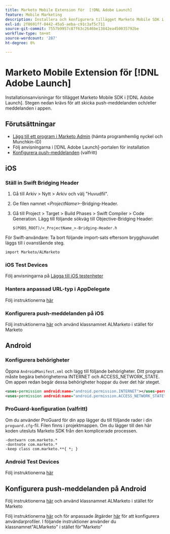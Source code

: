 ```yaml
---
title: Marketo Mobile Extension för  [!DNL Adobe Launch]
feature: Mobile Marketing
description: Installera och konfigurera tillägget Marketo Mobile SDK i Adobe Launch för iOS och Android, inklusive inställningar för push-meddelanden och meddelanden i appen.
exl-id: 2f8691ff-0442-45a5-aeba-c91c3af5c711
source-git-commit: 7557b9957c87f63c2646be13842ea450035792be
workflow-type: tm+mt
source-wordcount: '287'
ht-degree: 0%

---
```


# Marketo Mobile Extension för [!DNL Adobe Launch]

Installationsanvisningar för tillägget Marketo Mobile SDK i [!DNL Adobe Launch]. Stegen nedan krävs för att skicka push-meddelanden och/eller meddelanden i appen.

## Förutsättningar

- [Lägg till ett program i Marketo Admin](https://experienceleague.adobe.com/sv/docs/marketo/using/product-docs/mobile-marketing/admin/add-a-mobile-app) (hämta programhemlig nyckel och Munchkin-ID)
- Följ anvisningarna i [!DNL Adobe Launch]-portalen för installation
- [Konfigurera push-meddelanden](push-notifications.md) (valfritt)

## iOS

### Ställ in Swift Bridging Header

1. Gå till Arkiv > Nytt > Arkiv och välj &quot;Huvudfil&quot;.
1. Ge filen namnet &lt;_ProjectName_>-Bridging-Header.
1. Gå till Project > Target > Build Phases > Swift Compiler > Code Generation. Lägg till följande sökväg till Objective-Bridging Header:

   `$(PODS_ROOT)/<_ProjectName_>-Bridging-Header.h`

För Swift-användare: Ta bort följande import-sats eftersom brygghuvudet läggs till i ovanstående steg.

`import Marketo/ALMarketo`

### iOS Test Devices

Följ anvisningarna på [Lägga till iOS testenheter](installation.md#ios_test_devices)

### Hantera anpassad URL-typ i AppDelegate

Följ instruktionerna [här](installation.md#ios_test_devices)

### Konfigurera push-meddelanden på iOS

Följ instruktionerna [här](push-notifications.md) och använd klassnamnet ALMarketo i stället för Marketo

## Android

### Konfigurera behörigheter

Öppna `AndroidManifest.xml` och lägg till följande behörigheter. Ditt program måste begära behörigheterna INTERNET och ACCESS_NETWORK_STATE. Om appen redan begär dessa behörigheter hoppar du över det här steget.

```xml
<uses‐permission android:name="android.permission.INTERNET"></uses‐permission>
<uses‐permission android:name="android.permission.ACCESS_NETWORK_STATE"></uses‐permission>
```

### ProGuard-konfiguration (valfritt)

Om du använder ProGuard för din app lägger du till följande rader i din `proguard.cfg`-fil. Filen finns i projektmappen. Om du lägger till den här koden utesluts Marketo SDK från den komplicerade processen.

```
-dontwarn com.marketo.*
-dontnote com.marketo.*
-keep class com.marketo.**{ *; }
```

### Android Test Devices

Följ instruktionerna [här](installation.md#android_test_devices)

## Konfigurera push-meddelanden på Android

Följ instruktionerna [här](installation.md#android_firebase_cloud_messaging_support) och använd klassnamnet ALMarketo i stället för Marketo

Följ instruktionerna [här](user-profiles.md) och för anpassade åtgärder [här](custom-actions.md#android_custom_action) för att konfigurera användarprofiler. I följande instruktioner använder du klassnamnet&quot;ALMarketo&quot; i stället för&quot;Marketo&quot;
